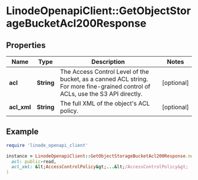# LinodeOpenapiClient::GetObjectStorageBucketAcl200Response

## Properties

| Name | Type | Description | Notes |
| ---- | ---- | ----------- | ----- |
| **acl** | **String** | The Access Control Level of the bucket, as a canned ACL string. For more fine-grained control of ACLs, use the S3 API directly. | [optional] |
| **acl_xml** | **String** | The full XML of the object&#39;s ACL policy. | [optional] |

## Example

```ruby
require 'linode_openapi_client'

instance = LinodeOpenapiClient::GetObjectStorageBucketAcl200Response.new(
  acl: public-read,
  acl_xml: &lt;AccessControlPolicy&gt;...&lt;/AccessControlPolicy&gt;
)
```

